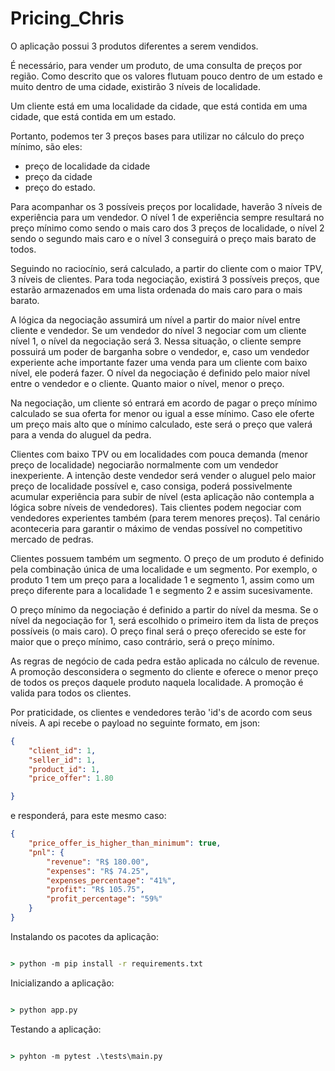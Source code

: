 # Pricing_Chris

O aplicação possui 3 produtos diferentes a serem vendidos. 

É necessário, para vender um produto, de uma consulta de preços por região. Como descrito que os valores flutuam pouco dentro de um estado e muito dentro de uma cidade, existirão 3 níveis de localidade. 

Um cliente está em uma localidade da cidade, que está contida em uma cidade, que está contida em um estado. 

Portanto, podemos ter 3 preços bases para utilizar no cálculo do preço mínimo, são eles:
- preço de localidade da cidade
- preço da cidade 
- preço do estado. 

Para acompanhar os 3 possíveis preços por localidade, haverão 3 níveis de experiência para um vendedor. O nível 1 de experiência sempre resultará no preço mínimo como sendo o mais caro dos 3 preços de localidade, o nível 2 sendo o segundo mais caro e o nível 3 conseguirá o preço mais barato de todos.

Seguindo no raciocínio, será calculado, a partir do cliente com o maior TPV, 3 níveis de clientes. Para toda negociação, existirá 3 possíveis preços, que estarão armazenados em uma lista ordenada do mais caro para o mais barato.

A lógica da negociação assumirá um nível a partir do maior nível entre cliente e vendedor. Se um vendedor do nível 3 negociar com um cliente nível 1, o nível da negociação será 3. Nessa situação, o cliente sempre possuirá um poder de barganha sobre o vendedor, e, caso um vendedor experiente ache importante fazer uma venda para um cliente com baixo nível, ele poderá fazer.
O nível da negociação é definido pelo maior nível entre o vendedor e o cliente. Quanto maior o nível, menor o preço.

Na negociação, um cliente só entrará em acordo de pagar o preço mínimo calculado se sua oferta for menor ou igual a esse mínimo. Caso ele oferte um preço mais alto que o mínimo calculado, este será o preço que valerá para a venda do aluguel da pedra.

Clientes com baixo TPV ou em localidades com pouca demanda (menor preço de localidade) negociarão normalmente com um vendedor inexperiente. A intenção deste vendedor será vender o aluguel pelo maior preço de localidade possível e, caso consiga, poderá possivelmente acumular experiência para subir de nível (esta aplicação não contempla a lógica sobre níveis de vendedores). Tais clientes podem negociar com vendedores experientes também (para terem menores preços). Tal cenário aconteceria para garantir o máximo de vendas possível no competitivo mercado de pedras.

Clientes possuem também um segmento. O preço de um produto é definido pela combinação única de uma localidade e um segmento. Por exemplo, o produto 1 tem um preço para a localidade 1 e segmento 1, assim como um preço diferente para a localidade 1 e segmento 2 e assim sucesivamente.


O preço mínimo da negociação é definido a partir do nível da mesma. Se o nível da negociação for 1, será escolhido o primeiro item da lista de preços possíveis (o mais caro). O preço final será o preço oferecido se este for maior que o preço mínimo, caso contrário, será o preço mínimo. 

As regras de negócio de cada pedra estão aplicada no cálculo de revenue. A promoção desconsidera o segmento do cliente e oferece o menor preço de todos os preços daquele produto naquela localidade. A promoção é valida para todos os clientes.

Por praticidade, os clientes e vendedores terão 'id's de acordo com seus níveis. A api recebe o  payload no seguinte formato, em json:

```json
{
    "client_id": 1,
    "seller_id": 1,
    "product_id": 1,
    "price_offer": 1.80

}
```

e responderá, para este mesmo caso:

```json
{
    "price_offer_is_higher_than_minimum": true,
    "pnl": {
        "revenue": "R$ 180.00",
        "expenses": "R$ 74.25",
        "expenses_percentage": "41%",
        "profit": "R$ 105.75",
        "profit_percentage": "59%"
    }
}
```


Instalando os pacotes da aplicação:

```cmd

> python -m pip install -r requirements.txt

```

Inicializando a aplicação:

```cmd

> python app.py

```

Testando a aplicação:

```cmd

> pyhton -m pytest .\tests\main.py

```

